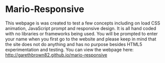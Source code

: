 # Mario-Responsive
This webpage is was created to test a few concepts including on load CSS animation, JavaScript prompt and responsive design. It is all hand coded with no libraries or frameworks being used. You will be prompted to enter your name when you first go to the website and please keep in mind that the site does not do anything and has no purpose besides HTML5 experimentation and testing. 
You can view the webpage here: http://garethbrown82.github.io/mario-responsive
